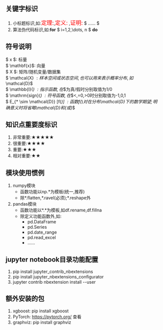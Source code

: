 ## 关键字标识
1. 小标题标识,如:<font color='red' size=4>定理:</font>,<font color='red' size=4>定义:</font> ,<font color='red' size=4>证明:</font> $ ...... $
2. 算法伪代码标识,如:**for**  $ i=1,2,\dots, n $ **do**


## 符号说明
$ x $: 标量      
$ \mathbf{x}$:  向量  
$ X $: 矩阵/随机变量/数据集   
$ \mathcal{X} $: 样本空间或状态空间,也可以用来表示概率分布,如$\mathcal{D}$     
$ \mathbb{I}(*) $:  指示函数,在$*$为真/假时分别取值为1/0   
$ \mathrm{sign}(*) $:  符号函数,在$*$<,=0,>0时分别取值为-1,0,1  
$ E_{* \sim \mathcal{D}} [f(*)] $:函数$f(*)$对$*$在分布$\mathcal{D}$下的数学期望;明确意义时将省略$\mathcal{D}$和(或)$*$


## 知识点重要度标识
1. 非常重要:★★★★★
2. 很重要:★★★★
3. 重要:★★★
4. 相对重要:★★


## 模块使用惯例
1. numpy模块
    * 函数功能以np.\*为模板(统一,推荐)
    * 除\*.flatten,\*.ravel(必须);\*.reshape外
2. pandas模块
    * 函数功能以$*.*$为模板,如df.rename,df.fillna
    * 除定义功能函数外,如:
        * pd.DataFrame
        * pd.Series
        * pd.date_range
        * pd.read_excel
        * ......
  
  
## jupyter notebook目录功能配置
1. pip install jupyter_contrib_nbextensions   
2. pip install jupyter_nbextensions_configurator    
3. jupyter contrib nbextension install --user    
  
  
## 额外安装的包
1. xgboost: pip install xgboost
2. PyTorch: https://pytorch.org/ 查看
3. graphviz: pip install graphviz
